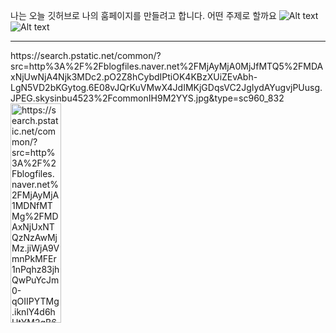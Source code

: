 나는 오늘 깃허브로 나의 훔페이지를 만들려고 합니다. 
어떤 주제로 할까요
![Alt text](/path/to/img.jpg)
![Alt text](
https://search.pstatic.net/common/?src=http%3A%2F%2Fblogfiles.naver.net%2FMjAyMjA0MjJfMTQ5%2FMDAxNjUwNjA4Njk3MDc2.pO2Z8hCybdIPtiOK4KBzXUiZEvAbh-LgN5VD2bKGytog.6E08vJQrKuVMwX4JdIMKjGDqsVC2JgIydAYugvjPUusg.JPEG.skysinbu4523%2FcommonIH9M2YYS.jpg&type=sc960_832
)
<hr/>
https://search.pstatic.net/common/?src=http%3A%2F%2Fblogfiles.naver.net%2FMjAyMjA0MjJfMTQ5%2FMDAxNjUwNjA4Njk3MDc2.pO2Z8hCybdIPtiOK4KBzXUiZEvAbh-LgN5VD2bKGytog.6E08vJQrKuVMwX4JdIMKjGDqsVC2JgIydAYugvjPUusg.JPEG.skysinbu4523%2FcommonIH9M2YYS.jpg&type=sc960_832
<img src="/path/to/img.jpg" width="40%" height="30%" title="px(픽셀) 크기 설정" alt="https://search.pstatic.net/common/?src=http%3A%2F%2Fblogfiles.naver.net%2FMjAyMjA1MDNfMTMg%2FMDAxNjUxNTQzNzAwMjMz.jiWjA9VmnPkMFEr1nPqhz83jhQwPuYcJm0-qOIIPYTMg.iknlY4d6hUtYM2gB67VJUoyPk76lzWL-03aajxs9gw8g.JPEG.moly6207%2F20220502_161201.jpg&type=a340"></img>
